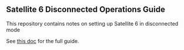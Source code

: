 ## Satellite 6 Disconnected Operations Guide

This repository contains notes on setting up Satellite 6 in disconnected mode

See [this doc](https://github.com/sideangleside/sat6-disconnected-notes/blob/master/sat6-disconnected.md) for the full guide. 

